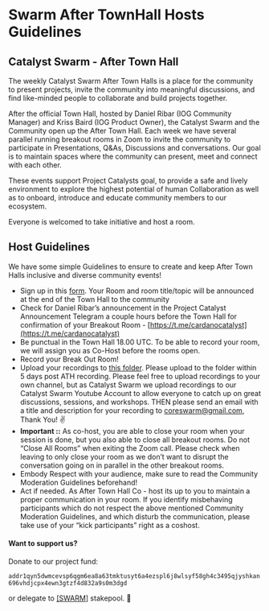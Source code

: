 # Swarm After TownHall Hosts Guidelines

## Catalyst Swarm - After Town Hall 

The weekly Catalyst Swarm After Town Halls is a place for the community to present projects, invite the community into meaningful discussions, and find like-minded people to collaborate and build projects together. 

After the official Town Hall, hosted by Daniel Ribar (IOG Community Manager) and Kriss Baird (IOG Product Owner), the Catalyst Swarm and the Community open up the After Town Hall. Each week we have several parallel running breakout rooms in Zoom to invite the community to participate in Presentations, Q&As, Discussions and conversations. Our goal is to maintain spaces where the community can present, meet and connect with each other. 

These events support Project Catalysts goal, to provide a safe and lively environment to explore the highest potential of human Collaboration as well as to onboard, introduce and educate community members to our ecosystem.

Everyone is welcomed to take initiative and host a room.

## Host Guidelines

We have some simple Guidelines to ensure to create and keep After Town Halls inclusive and diverse community events!

- Sign up in this [form](https://forms.gle/rQrrZSCVEyekF8sG9). Your Room and room title/topic will be announced at the end of the Town Hall to the community
- Check for Daniel Ribar’s announcement in the Project Catalyst Announcement Telegram a couple hours before the Town Hall for confirmation of your Breakout Room - [https://t.me/cardanocatalyst](https://t.me/cardanocatalyst) 
- Be punctual in the Town Hall 18.00 UTC. To be able to record your room, we will assign you as Co-Host before the rooms open.
- Record your Break Out Room!
- Upload your recordings to [this folder](https://drive.google.com/drive/folders/1BzZ-DnwbT_OVnMh8C_Xc9TmU8ZLl9t-q). Please upload to the folder within 5 days post ATH recording. Please feel free to upload recordings to your own channel, but as Catalyst Swarm we upload recordings to our Catalyst Swarm Youtube Account to allow everyone to catch up on great discussions, sessions, and workshops. THEN please send an email with a title and description for your recording to coreswarm@gmail.com, Thank You! ✌
- **Important ::** As co-host, you are able to close your room when your session is done, but you also able to close all breakout rooms. Do not “Close All Rooms” when exiting the Zoom call. Please check when leaving to only close your room as we don’t want to disrupt the conversation going on in parallel in the other breakout rooms.
- Embody Respect with your audience, make sure to read the Community Moderation Guidelines beforehand!
- Act if needed. As After Town Hall Co - host its up to you to maintain a proper communication in your room. If you identify misbehaving participants which do not respect the above mentioned  Community Moderation Guidelines, and which disturb the communication, please take use of your “kick participants” right as a coshost.


#### Want to support us?

Donate to our project fund:

`addr1qyn5dwmcevsp6qgm6ea8a63tmktusyt6a4ezspl6j8wlsyf58gh4c3495qjyshkan696vhdjcpx4ewn3gtzf4d832a9s0m3dgd`

or delegate to [[SWARM]](https://pool.pm/e40edb5a243c9ef00296860c6b7c8272fd5923ac52b5050d68e80d9b) stakepool. 🙏
